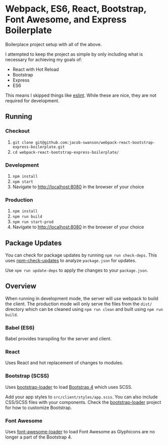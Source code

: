 # Webpack, ES6, React, Bootstrap, Font Awesome, and Express Boilerplate
Boilerplace project setup with all of the above.

I attempted to keep the project as simple by only including what is necessary for achieving my goals of:
* React with Hot Reload
* Bootstrap
* Express
* ES6

This means I skipped things like [eslint](http://eslint.org).
While these are nice, they are not required for development.

## Running

### Checkout

1. `git clone git@github.com:jacob-swanson/webpack-react-bootstrap-express-boilerplate.git`
2. `cd webpack-react-bootstrap-express-boilerplate/`

### Development
1. `npm install`
2. `npm start`
3. Navigate to [http://localhost:8080](http://localhost:8080) in the browser of your choice

### Production
1. `npm install`
2. `npm run build`
3. `npm run start-prod`
4. Navigate to [http://localhost:8080](http://localhost:8080) in the browser of your choice

## Package Updates
You can check for package updates by running `npm run check-deps`. 
This uses [npm-check-updates](https://github.com/tjunnone/npm-check-updates) to analyze `package.json` for updates.

Use `npm run update-deps` to apply the changes to your `package.json`.

## Overview
When running in development mode, the server will use webpack to build the client.
The production mode will only serve the files from the `dist/` directory which can be cleaned using `npm run clean` and built using `npm run build`.

### Babel (ES6)
Babel provides transpiling for the server and client.

### React
Uses React and hot replacement of changes to modules.

### Bootstrap (SCSS)
Uses [bootstrap-loader](https://github.com/shakacode/bootstrap-loader) to load [Bootstrap 4](https://v4-alpha.getbootstrap.com) which uses SCSS. 

Add your app styles to `src/client/styles/app.scss`.
You can also include CSS/SCSS files with your components.
Check the [bootstrap-loader](https://github.com/shakacode/bootstrap-loader) project for how to customize Bootstrap.

### Font Awesome
Uses [font-awesome-loader](https://github.com/shakacode/font-awesome-loader) to load Font Awesome as Glyphicons are no longer a part of the Bootstrap 4.
